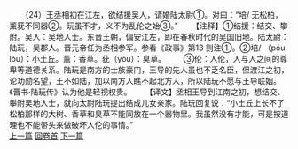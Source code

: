 　　（24）王丞相初在江左，欲结援吴人，请婚陆太尉①。对曰：“培/ 无松柏，薰莸不同器②。玩虽不才，义不为乱伦之始③。”
　　【注释】①结援：结交、攀附。吴人：吴地人士。东晋王朝，偏安江左，即在春秋时代的吴国旧地。陆太尉：陆玩，吴郡人。晋元帝任为丞相参军。参看《政事》第13 则注①。②培/ （póu lǒu）：小土丘。薰：香草。莸（yóu）：臭草。
　　③伦：人伦，人与人之间的尊卑等道德关系。陆玩是南方的士族豪门，王导的先人虽也不乏名臣，但渡江之初，论功勋名望，王不如陆，加以南方人瞧不起北方人，所以陆玩不愿与王导联姻。《晋书·陆玩传》认为他是轻视权贵。
　　【译文】丞相王导到江南之初，想结交、攀附吴地人士，就向太尉陆玩提出结成儿女亲家。陆玩回复说：“小土丘上长不了松柏那样的大树、香草和臭草不能同放在一个器物里。我虽然没有才能，可是按道理也不能带头来做破坏人伦的事情。”
<br>[上一篇](05_23) [回卷首](05_00) [下一篇](05_25)
